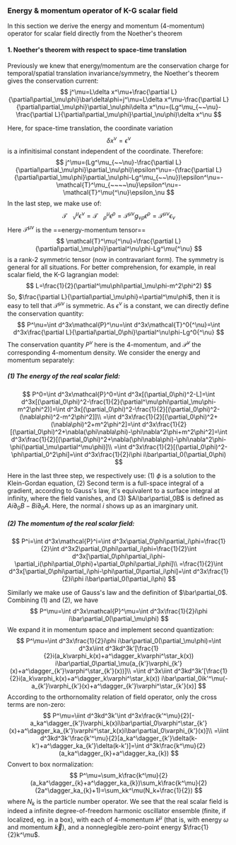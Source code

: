 ### Energy & momentum operator of K-G scalar field

In this section we derive the energy and momentum (4-momentum) operator for scalar field directly from the Noether's theorem

#### 1. Noether's theorem with respect to space-time translation

Previously we knew that energy/momentum are the conservation charge for temporal/spatial  translation invariance/symmetry, the Noether's theorem gives the conservation current:
$$
j^\mu=L\delta x^\mu+\frac{\partial L}{\partial\partial_\mu\phi}\bar\delta\phi=j^\mu=L\delta x^\mu-\frac{\partial L}{\partial\partial_\mu\phi}\partial_\nu\phi\delta x^\nu=(Lg^\mu_{~~\nu}-\frac{\partial L}{\partial\partial_\mu\phi}\partial_\nu\phi)\delta x^\nu
$$

Here, for space-time translation, the coordinate variation
$$
\delta x^\nu=\epsilon^\nu
$$
is a infinitisimal constant independent of the coordinate. Therefore:
$$
j^\mu=(Lg^\mu_{~~\nu}-\frac{\partial L}{\partial\partial_\mu\phi}\partial_\nu\phi)\epsilon^\nu=-(\frac{\partial L}{\partial\partial_\mu\phi}\partial_\nu\phi-Lg^\mu_{~~\nu})\epsilon^\nu=-\mathcal{T}^\mu_{~~~~\nu}\epsilon^\nu=-\mathcal{T}^\mu{^\nu}\epsilon_\nu
$$
In the last step, we make use of:
$$
\mathcal{T}^\mu_{~~~~\nu}\epsilon^\nu=\mathcal{T}^\mu_{~~~~\rho}\epsilon^\rho=\mathcal{T}^\mu{^\nu}g_\nu{_\rho}\epsilon^\rho=\mathcal{T}^\mu{^\nu}\epsilon_\nu
$$
Here $\mathcal{T}^\mu{^\nu}$ is the ==energy-momentum tensor==
$$
\mathcal{T}^\mu{^\nu}=\frac{\partial L}{\partial\partial_\mu\phi}\partial^\nu\phi-Lg^\mu{^\nu}
$$
is a rank-2 symmetric tensor (now in contravariant form). The symmetry is general for all situations. For better comprehension, for example, in real scalar field, the K-G lagrangian model: 
$$
L=\frac{1}{2}(\partial^\mu\phi\partial_\mu\phi-m^2\phi^2)
$$
So, $\frac{\partial L}{\partial\partial_\mu\phi}=\partial^\mu\phi$, then it is easy to tell that  $\mathcal{T}^\mu{^\nu}$ is symmetric. As $\epsilon^\nu$ is a constant, we can directly define the conservation quantity:
$$
P^\nu=\int d^3x\mathcal{P}^\nu=\int d^3x\mathcal{T}^0{^\nu}=\int d^3x\frac{\partial L}{\partial\partial_0\phi}\partial^\nu\phi-Lg^0{^\nu}
$$
The conservation quantity $P^\nu$ here is the 4-momentum, and $\mathcal{P}^\nu$ the corresponding 4-momentum density. We consider the energy and momentum separately:

##### (1) The energy of the real scalar field:

$$
P^0=\int d^3x\mathcal{P}^0=\int d^3x[(\partial_0\phi)^2-L]=\int d^3x[(\partial_0\phi)^2-\frac{1}{2}(\partial^\mu\phi\partial_\mu\phi-m^2\phi^2)]=\int d^3x[(\partial_0\phi)^2-\frac{1}{2}[(\partial_0\phi)^2-(\nabla\phi)^2-m^2\phi^2]]\\
=\int d^3x\frac{1}{2}[(\partial_0\phi)^2+(\nabla\phi)^2+m^2\phi^2]=\int d^3x\frac{1}{2}[(\partial_0\phi)^2+\nabla(\phi\nabla\phi)-\phi\nabla^2\phi+m^2\phi^2]=\int d^3x\frac{1}{2}[(\partial_0\phi)^2+\nabla(\phi\nabla\phi)-\phi\nabla^2\phi-\phi(\partial_\mu\partial^\mu\phi)]\\
=\int d^3x\frac{1}{2}[(\partial_0\phi)^2-\phi\partial_0^2\phi]=\int d^3x\frac{1}{2}i\phi i\bar\partial_0(\partial_0\phi)
$$

Here in the last three step, we respectively use: (1) $\phi$ is a solution to the Klein-Gordan equation, (2) Second term is a full-space integral of a gradient, according to Gauss's law, it's equivalent to a surface integral at infinity, where the field vanishes, and (3) $Ai\bar\partial_0B$ is defined as $Ai\partial_0B-Bi\partial_0A$. Here, the normal $i$ shows up as an imarginary unit.

##### (2) The momentum of the real scalar field:

$$
P^i=\int d^3x\mathcal{P}^i=\int d^3x\partial_0\phi\partial_i\phi=\frac{1}{2}\int d^3x2\partial_0\phi\partial_i\phi=\frac{1}{2}\int d^3x[\partial_0\phi\partial_i\phi-\partial_i(\phi\partial_0\phi)+\partial_0\phi\partial_i\phi]\\
=\frac{1}{2}\int d^3x[\partial_0\phi\partial_i\phi-\phi\partial_0\partial_i\phi]=\int d^3x\frac{1}{2}i\phi i\bar\partial_0(\partial_i\phi)
$$

Similarly we make use of Gauss's law and the definition of $\bar\partial_0$. Combining (1) and (2), we have
$$
P^\mu=\int d^3x\mathcal{P}^\mu=\int d^3x\frac{1}{2}i\phi i\bar\partial_0(\partial_\mu\phi)
$$
We expand it in momentum space and implement second quantization:
$$
P^\mu=\int d^3x\frac{1}{2}i\phi i\bar\partial_0(\partial_\mu\phi)=\int d^3x\iint d^3kd^3k'[\frac{1}{2}i(a_k\varphi_k(x)+a^\dagger_k\varphi^\star_k(x)) i\bar\partial_0\partial_\mu(a_{k'}\varphi_{k'}(x)+a^\dagger_{k'}\varphi^\star_{k'}(x))]\\
=\int d^3x\iint d^3kd^3k'[\frac{1}{2}i(a_k\varphi_k(x)+a^\dagger_k\varphi^\star_k(x)) i\bar\partial_0ik'^\mu(-a_{k'}\varphi_{k'}(x)+a^\dagger_{k'}\varphi^\star_{k'}(x)]
$$
According to the orthornomality relation of field operator, only the cross terms are non-zero:
$$
P^\mu=\iint  d^3kd^3k'\int d^3x\frac{k'^\mu}{2}[-a_ka^\dagger_{k'}\varphi_k(x)i\bar\partial_0\varphi^\star_{k'}(x)+a^\dagger_ka_{k'}\varphi^\star_k(x)i\bar\partial_0\varphi_{k'}(x)]\\
=\iint  d^3kd^3k'\frac{k'^\mu}{2}[a_ka^\dagger_{k'}\delta(k-k')+a^\dagger_ka_{k'}\delta(k-k')]=\int  d^3k\frac{k^\mu}{2}(a_ka^\dagger_{k}+a^\dagger_ka_{k})
$$
Convert to box normalization:
$$
P^\mu=\sum_k\frac{k^\mu}{2}(a_ka^\dagger_{k}+a^\dagger_ka_{k})\sum_k\frac{k^\mu}{2}(2a^\dagger_ka_{k}+1)=\sum_kk^\mu(N_k+\frac{1}{2})
$$
where $N_k$ is the particle number operator. We see that the real scalar field is indeed a infinite degree-of-freedom harmonic oscillator ensemble (finite, if localized, eg. in a box), with each of 4-momentum $k^\mu$ (that is, with energy $\omega$ and momentum $\vec{k}$), and a nonneglegible zero-point energy $\frac{1}{2}k^\mu$.
